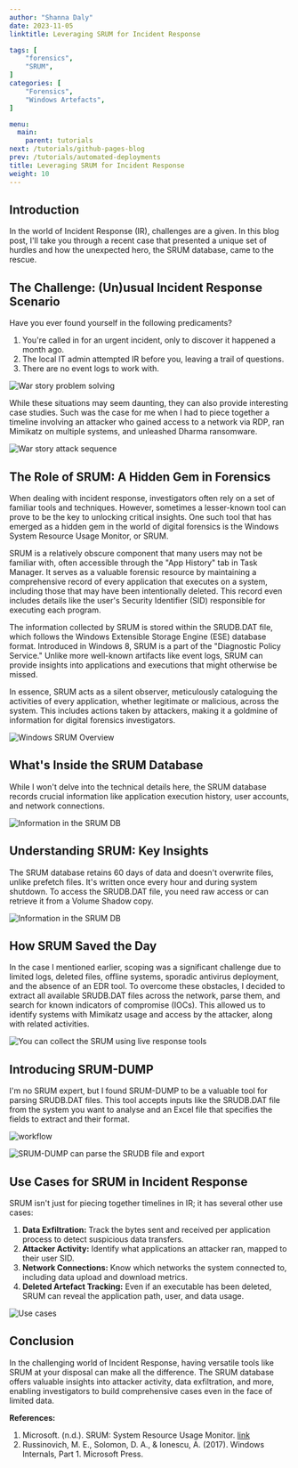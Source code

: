 ```yaml
---
author: "Shanna Daly"
date: 2023-11-05
linktitle: Leveraging SRUM for Incident Response

tags: [
    "forensics",
    "SRUM",
]
categories: [
    "Forensics",
    "Windows Artefacts",
]

menu:
  main:
    parent: tutorials
next: /tutorials/github-pages-blog
prev: /tutorials/automated-deployments
title: Leveraging SRUM for Incident Response
weight: 10
---
```


## Introduction

In the world of Incident Response (IR), challenges are a given. In this blog post, I'll take you through a recent case that presented a unique set of hurdles and how the unexpected hero, the SRUM database, came to the rescue.

## The Challenge: (Un)usual Incident Response Scenario

Have you ever found yourself in the following predicaments?

1. You're called in for an urgent incident, only to discover it happened a month ago.
2. The local IT admin attempted IR before you, leaving a trail of questions.
3. There are no event logs to work with.

![War story problem solving](../images/SRUM_8.png)

While these situations may seem daunting, they can also provide interesting case studies. Such was the case for me when I had to piece together a timeline involving an attacker who gained access to a network via RDP, ran Mimikatz on multiple systems, and unleashed Dharma ransomware.

![War story attack sequence](../images/SRUM_7.png)

## The Role of SRUM: A Hidden Gem in Forensics

When dealing with incident response, investigators often rely on a set of familiar tools and techniques. However, sometimes a lesser-known tool can prove to be the key to unlocking critical insights. One such tool that has emerged as a hidden gem in the world of digital forensics is the Windows System Resource Usage Monitor, or SRUM.

SRUM is a relatively obscure component that many users may not be familiar with, often accessible through the "App History" tab in Task Manager. It serves as a valuable forensic resource by maintaining a comprehensive record of every application that executes on a system, including those that may have been intentionally deleted. This record even includes details like the user's Security Identifier (SID) responsible for executing each program.

The information collected by SRUM is stored within the SRUDB.DAT file, which follows the Windows Extensible Storage Engine (ESE) database format. Introduced in Windows 8, SRUM is a part of the "Diagnostic Policy Service." Unlike more well-known artifacts like event logs, SRUM can provide insights into applications and executions that might otherwise be missed.

In essence, SRUM acts as a silent observer, meticulously cataloguing the activities of every application, whether legitimate or malicious, across the system. This includes actions taken by attackers, making it a goldmine of information for digital forensics investigators.

![Windows SRUM Overview](../images/SRUM_1.png)


## What's Inside the SRUM Database

While I won't delve into the technical details here, the SRUM database records crucial information like application execution history, user accounts, and network connections.

![Information in the SRUM DB](../images/SRUM_2.png)

## Understanding SRUM: Key Insights

The SRUM database retains 60 days of data and doesn't overwrite files, unlike prefetch files. It's written once every hour and during system shutdown. To access the SRUDB.DAT file, you need raw access or can retrieve it from a Volume Shadow copy.

![Information in the SRUM DB](../images/SRUM_3.png)

## How SRUM Saved the Day

In the case I mentioned earlier, scoping was a significant challenge due to limited logs, deleted files, offline systems, sporadic antivirus deployment, and the absence of an EDR tool. To overcome these obstacles, I decided to extract all available SRUDB.DAT files across the network, parse them, and search for known indicators of compromise (IOCs). This allowed us to identify systems with Mimikatz usage and access by the attacker, along with related activities.

![You can collect the SRUM using live response tools](../images/SRUM_4.png)

## Introducing SRUM-DUMP

I'm no SRUM expert, but I found SRUM-DUMP to be a valuable tool for parsing SRUDB.DAT files. This tool accepts inputs like the SRUDB.DAT file from the system you want to analyse and an Excel file that specifies the fields to extract and their format.

![workflow](../images/SRUM_9.png)

![SRUM-DUMP can parse the SRUDB file and export](../images/SRUM_5.png)

## Use Cases for SRUM in Incident Response

SRUM isn't just for piecing together timelines in IR; it has several other use cases:

1. **Data Exfiltration:** Track the bytes sent and received per application process to detect suspicious data transfers.
2. **Attacker Activity:** Identify what applications an attacker ran, mapped to their user SID.
3. **Network Connections:** Know which networks the system connected to, including data upload and download metrics.
4. **Deleted Artefact Tracking:** Even if an executable has been deleted, SRUM can reveal the application path, user, and data usage.

![Use cases](../images/SRUM_6.png)

## Conclusion

In the challenging world of Incident Response, having versatile tools like SRUM at your disposal can make all the difference. The SRUM database offers valuable insights into attacker activity, data exfiltration, and more, enabling investigators to build comprehensive cases even in the face of limited data.

**References:**
1. Microsoft. (n.d.). SRUM: System Resource Usage Monitor. [link](https://docs.microsoft.com/en-us/windows/privacy/srum-system-resource-usage-monitor)
2. Russinovich, M. E., Solomon, D. A., & Ionescu, A. (2017). Windows Internals, Part 1. Microsoft Press.
